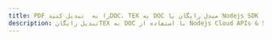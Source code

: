 ---title: PDF را به  تبدیل کنیدDOC، TEX به DOC مبدل رایگان یا Nodejs SDKdescription: تبدیل رایگانTEX به DOC با استفاده از Nodejs Cloud APIs & SDK همچنین اسناد PDF را در Cloud ایجاد، ویرایش و رندر کنید.---